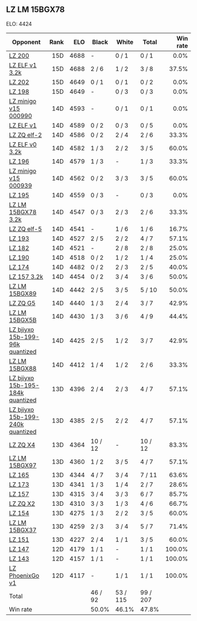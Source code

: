 ## LZ LM 15BGX78 ##

ELO: 4424

Opponent | Rank | ELO | Black | White | Total | Win rate
---------|-----:|----:|-------|-------|-------|-------:
[LZ 200](LZ%20200.md) | 15D | 4688 | - | 0 / 1 | 0 / 1 | 0.0%
[LZ ELF v1 3.2k](LZ%20ELF%20v1%203.2k.md) | 15D | 4688 | 2 / 6 | 1 / 2 | 3 / 8 | 37.5%
[LZ 202](LZ%20202.md) | 15D | 4649 | 0 / 1 | 0 / 1 | 0 / 2 | 0.0%
[LZ 198](LZ%20198.md) | 15D | 4649 | - | 0 / 3 | 0 / 3 | 0.0%
[LZ minigo v15 000990](LZ%20minigo%20v15%20000990.md) | 14D | 4593 | - | 0 / 1 | 0 / 1 | 0.0%
[LZ ELF v1](LZ%20ELF%20v1.md) | 14D | 4589 | 0 / 2 | 0 / 3 | 0 / 5 | 0.0%
[LZ ZQ elf-2](LZ%20ZQ%20elf-2.md) | 14D | 4586 | 0 / 2 | 2 / 4 | 2 / 6 | 33.3%
[LZ ELF v0 3.2k](LZ%20ELF%20v0%203.2k.md) | 14D | 4582 | 1 / 3 | 2 / 2 | 3 / 5 | 60.0%
[LZ 196](LZ%20196.md) | 14D | 4579 | 1 / 3 | - | 1 / 3 | 33.3%
[LZ minigo v15 000939](LZ%20minigo%20v15%20000939.md) | 14D | 4562 | 0 / 2 | 3 / 3 | 3 / 5 | 60.0%
[LZ 195](LZ%20195.md) | 14D | 4559 | 0 / 3 | - | 0 / 3 | 0.0%
[LZ LM 15BGX78 3.2k](LZ%20LM%2015BGX78%203.2k.md) | 14D | 4547 | 0 / 3 | 2 / 3 | 2 / 6 | 33.3%
[LZ ZQ elf-5](LZ%20ZQ%20elf-5.md) | 14D | 4541 | - | 1 / 6 | 1 / 6 | 16.7%
[LZ 193](LZ%20193.md) | 14D | 4527 | 2 / 5 | 2 / 2 | 4 / 7 | 57.1%
[LZ 182](LZ%20182.md) | 14D | 4521 | - | 2 / 8 | 2 / 8 | 25.0%
[LZ 190](LZ%20190.md) | 14D | 4518 | 0 / 2 | 1 / 2 | 1 / 4 | 25.0%
[LZ 174](LZ%20174.md) | 14D | 4482 | 0 / 2 | 2 / 3 | 2 / 5 | 40.0%
[LZ 157 3.2k](LZ%20157%203.2k.md) | 14D | 4454 | 0 / 2 | 3 / 4 | 3 / 6 | 50.0%
[LZ LM 15BGX89](LZ%20LM%2015BGX89.md) | 14D | 4442 | 2 / 5 | 3 / 5 | 5 / 10 | 50.0%
[LZ ZQ G5](LZ%20ZQ%20G5.md) | 14D | 4440 | 1 / 3 | 2 / 4 | 3 / 7 | 42.9%
[LZ LM 15BGX5B](LZ%20LM%2015BGX5B.md) | 14D | 4430 | 1 / 3 | 3 / 6 | 4 / 9 | 44.4%
[LZ bjiyxo 15b-199-96k quantized](LZ%20bjiyxo%2015b-199-96k%20quantized.md) | 14D | 4425 | 2 / 5 | 1 / 2 | 3 / 7 | 42.9%
[LZ LM 15BGX88](LZ%20LM%2015BGX88.md) | 14D | 4412 | 1 / 4 | 1 / 2 | 2 / 6 | 33.3%
[LZ bjiyxo 15b-195-184k quantized](LZ%20bjiyxo%2015b-195-184k%20quantized.md) | 13D | 4396 | 2 / 4 | 2 / 3 | 4 / 7 | 57.1%
[LZ bjiyxo 15b-199-240k quantized](LZ%20bjiyxo%2015b-199-240k%20quantized.md) | 13D | 4385 | 2 / 5 | 2 / 2 | 4 / 7 | 57.1%
[LZ ZQ X4](LZ%20ZQ%20X4.md) | 13D | 4364 | 10 / 12 | - | 10 / 12 | 83.3%
[LZ LM 15BGX97](LZ%20LM%2015BGX97.md) | 13D | 4360 | 1 / 2 | 3 / 5 | 4 / 7 | 57.1%
[LZ 165](LZ%20165.md) | 13D | 4344 | 4 / 7 | 3 / 4 | 7 / 11 | 63.6%
[LZ 173](LZ%20173.md) | 13D | 4341 | 1 / 3 | 1 / 4 | 2 / 7 | 28.6%
[LZ 157](LZ%20157.md) | 13D | 4315 | 3 / 4 | 3 / 3 | 6 / 7 | 85.7%
[LZ ZQ X2](LZ%20ZQ%20X2.md) | 13D | 4310 | 3 / 3 | 1 / 3 | 4 / 6 | 66.7%
[LZ 154](LZ%20154.md) | 13D | 4275 | 1 / 3 | 2 / 2 | 3 / 5 | 60.0%
[LZ LM 15BGX37](LZ%20LM%2015BGX37.md) | 13D | 4259 | 2 / 3 | 3 / 4 | 5 / 7 | 71.4%
[LZ 151](LZ%20151.md) | 13D | 4227 | 2 / 4 | 1 / 1 | 3 / 5 | 60.0%
[LZ 147](LZ%20147.md) | 12D | 4179 | 1 / 1 | - | 1 / 1 | 100.0%
[LZ 143](LZ%20143.md) | 12D | 4157 | 1 / 1 | - | 1 / 1 | 100.0%
[LZ PhoenixGo v1](LZ%20PhoenixGo%20v1.md) | 12D | 4117 | - | 1 / 1 | 1 / 1 | 100.0%
Total | | | 46 / 92 | 53 / 115 | 99 / 207 | 
Win rate| | | 50.0% | 46.1% | 47.8% | 
